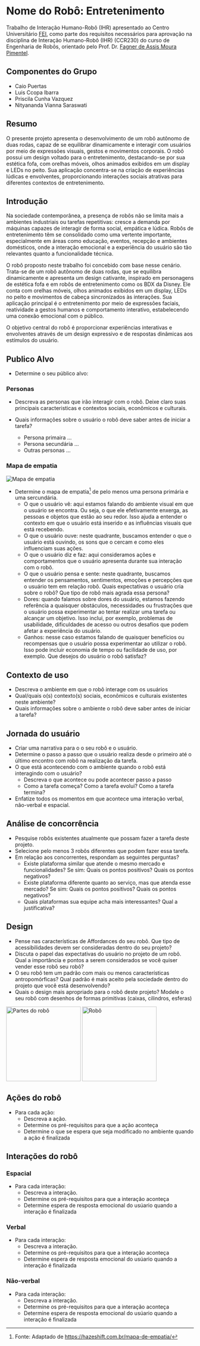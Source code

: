 # **Nome do Robô:** Entretenimento

Trabalho de Interação Humano-Robô (IHR) apresentado ao Centro Universitário [FEI](https://portal.fei.edu.br/), como parte dos requisitos necessários para aprovação na disciplina de Interação Humano-Robô (IHR) (CCR230) do curso de Engenharia de Robôs, orientado pelo Prof. Dr. [Fagner de Assis Moura Pimentel](https://github.com/fagnerpimentel).

## Componentes do Grupo

- Caio Puertas
- Luis Ccopa Ibarra
- Priscila Cunha Vazquez
- Nityananda Vianna Saraswati

## Resumo

O presente projeto apresenta o desenvolvimento de um robô autônomo de duas rodas, capaz de se equilibrar dinamicamente e interagir com usuários por meio de expressões visuais, gestos e movimentos corporais. O robô possui um design voltado para o entretenimento, destacando-se por sua estética fofa, com orelhas móveis, olhos animados exibidos em um display e LEDs no peito. Sua aplicação concentra-se na criação de experiências lúdicas e envolventes, proporcionando interações sociais atrativas para diferentes contextos de entretenimento.

## Introdução

Na sociedade contemporânea, a presença de robôs não se limita mais a ambientes industriais ou tarefas repetitivas: cresce a demanda por máquinas capazes de interagir de forma social, empática e lúdica. Robôs de entretenimento têm se consolidado como uma vertente importante, especialmente em áreas como educação, eventos, recepção e ambientes domésticos, onde a interação emocional e a experiência do usuário são tão relevantes quanto a funcionalidade técnica.

O robô proposto neste trabalho foi concebido com base nesse cenário. Trata-se de um robô autônomo de duas rodas, que se equilibra dinamicamente e apresenta um design cativante, inspirado em personagens de estética fofa e em robôs de entretenimento como os BDX da Disney. Ele conta com orelhas móveis, olhos animados exibidos em um display, LEDs no peito e movimentos de cabeça sincronizados às interações. Sua aplicação principal é o entretenimento por meio de expressões faciais, reatividade a gestos humanos e comportamento interativo, estabelecendo uma conexão emocional com o público.

O objetivo central do robô é proporcionar experiências interativas e envolventes através de um design expressivo e de respostas dinâmicas aos estímulos do usuário.


## Publico Alvo

- Determine o seu público alvo:

### Personas

- Descreva as personas que irão interagir com o robô. Deixe claro suas principais caracteristicas e contextos sociais, econômicos e culturais.
- Quais informações sobre o usuário o robô deve saber antes de iniciar a tarefa?

  - Persona primaira ...
  - Persona secundária ...
  - Outras personas ...

### Mapa de empatia

![Mapa de empatia](empatia.png)

- Determine o mapa de empatia[^1] de pelo menos uma persona primária e uma sercundária.
  - O que o usuário vê: aqui estamos falando do ambiente visual em que o usuário se encontra. Ou seja, o que ele efetivamente enxerga, as pessoas e objetos que estão ao seu redor. Isso ajuda a entender o contexto em que o usuário está inserido e as influências visuais que está recebendo.
  - O que o usuário ouve: neste quadrante, buscamos entender o que o usuário está ouvindo, os sons que o cercam e como eles influenciam suas ações.
  - O que o usuário diz e faz: aqui consideramos ações e comportamentos que o usuário apresenta durante sua interação com o robô.
  - O que o usuário pensa e sente: neste quadrante, buscamos entender os pensamentos, sentimentos, emoções e percepções que o usuário tem em relação robô. Quais expectativas o usuário cria sobre o robô?
  Que tipo de robô mais agrada essa persona?
  - Dores: quando falamos sobre dores do usuário, estamos fazendo referência a quaisquer obstáculos, necessidades ou frustrações que o usuário possa experimentar ao tentar realizar uma tarefa ou alcançar um objetivo. Isso inclui, por exemplo, problemas de usabilidade, dificuldades de acesso ou outros desafios que podem afetar a experiência do usuário.
  - Ganhos: nesse caso estamos falando de quaisquer benefícios ou recompensas que o usuário possa experimentar ao utilizar o robô. Isso pode incluir economia de tempo ou facilidade de uso, por exemplo. Que desejos do usuário o robô satisfaz?

## Contexto de uso

- Descreva o ambiente em que o robô interage com os usuários
- Qual/quais o(s) contexto(s) sociais, econômicos e culturais existentes neste ambiente?
- Quais informações sobre o ambiente o robô deve saber antes de iniciar a tarefa?

## Jornada do usuário

- Criar uma narrativa para o o seu robô e o usuário.
- Determine o passo a passo que o usuário realiza desde o primeiro até o último encontro com robô na realização da tarefa.
- O que está acontecendo com o ambiente quando o robô está interagindo com o usuário?
  - Descreva o que acontece ou pode acontecer passo a passo
  - Como a tarefa começa? Como a tarefa evolui? Como a tarefa termina?
- Enfatize todos os momentos em que acontece uma interação verbal, não-verbal e espacial.

## Análise de concorrência

- Pesquise robôs existentes atualmente que possam fazer a tarefa deste projeto.
- Selecione pelo menos 3 robôs diferentes que podem fazer essa tarefa.
- Em relação aos concorrentes, respondam as seguintes perguntas?
  - Existe plataforma similar que atende o mesmo mercado e funcionalidades? Se sim: Quais os pontos positivos? Quais os pontos negativos?
  - Existe plataforma diferente quanto ao serviço, mas que atenda esse mercado? Se sim: Quais os pontos positivos? Quais os pontos negativos?
  - Quais plataformas sua equipe acha mais interessantes? Qual a justificativa?

## Design

- Pense nas características de Affordances do seu robô. Que tipo de acessibilidades devem ser consideradas dentro do seu projeto?
- Discuta o papel das expectativas do usuário no projeto de um robô. Qual a importância e pontos a serem considerados se você quiser vender esse robô  seu robô?
- O seu robô tem um padrão com mais ou menos características antropomórficas? Qual padrão é mais aceito pela sociedade dentro do projeto que você está desenvolvendo?
- Quais o design mais apropriado para o robô deste projeto? Modele o seu robô com desenhos de formas primitivas (caixas, cilindros, esferas)

<!-- ![Partes do robô](partes_do_robo.png) -->
<!-- ![Robô](robo.png) -->
<img alt="Partes do robô" src="partes_do_robo.png" height="200"/>
<img alt="Robô" src="robo.png" height="200"/>

## Ações do robô

- Para cada ação:
  - Descreva a ação.
  - Determine os pré-requisitos para que a ação aconteça
  - Determine o que se espera que seja modificado no ambiente quando a ação é finalizada

## Interações do robô

### Espacial

- Para cada interação:
  - Descreva a interação.
  - Determine os pré-requisitos para que a interação aconteça
  - Determine espera de resposta emocional do usúario quando a interação é finalizada

### Verbal

- Para cada interação:
  - Descreva a interação.
  - Determine os pré-requisitos para que a interação aconteça
  - Determine espera de resposta emocional do usúario quando a interação é finalizada

### Não-verbal

- Para cada interação:
  - Descreva a interação.
  - Determine os pré-requisitos para que a interação aconteça
  - Determine espera de resposta emocional do usúario quando a interação é finalizada

[^1]: Fonte: Adaptado de <https://hazeshift.com.br/mapa-de-empatia/>

<!-- TODOs:
- Add exemplos
 -->
